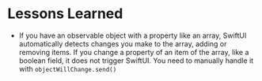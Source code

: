 #  Lessons Learned
- If you have an observable object with a property like an array, SwiftUI automatically detects changes you make to the array, adding or removing items. If you change a property of an item of the array, like a boolean field, it does not trigger SwiftUI. You need to manually handle it with `objectWillChange.send()`
